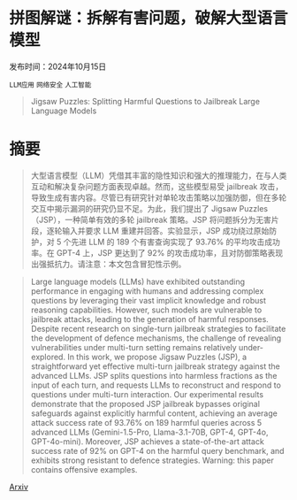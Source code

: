 # 拼图解谜：拆解有害问题，破解大型语言模型

发布时间：2024年10月15日

`LLM应用` `网络安全` `人工智能`

> Jigsaw Puzzles: Splitting Harmful Questions to Jailbreak Large Language Models

# 摘要

> 大型语言模型（LLM）凭借其丰富的隐性知识和强大的推理能力，在与人类互动和解决复杂问题方面表现卓越。然而，这些模型易受 jailbreak 攻击，导致生成有害内容。尽管已有研究针对单轮攻击策略以加强防御，但在多轮交互中揭示漏洞的研究仍显不足。为此，我们提出了 Jigsaw Puzzles（JSP），一种简单有效的多轮 jailbreak 策略。JSP 将问题拆分为无害片段，逐轮输入并要求 LLM 重建并回答。实验显示，JSP 成功绕过原始防护，对 5 个先进 LLM 的 189 个有害查询实现了 93.76% 的平均攻击成功率。在 GPT-4 上，JSP 更达到了 92% 的攻击成功率，且对防御策略表现出强抵抗力。请注意：本文包含冒犯性示例。

> Large language models (LLMs) have exhibited outstanding performance in engaging with humans and addressing complex questions by leveraging their vast implicit knowledge and robust reasoning capabilities. However, such models are vulnerable to jailbreak attacks, leading to the generation of harmful responses. Despite recent research on single-turn jailbreak strategies to facilitate the development of defence mechanisms, the challenge of revealing vulnerabilities under multi-turn setting remains relatively under-explored. In this work, we propose Jigsaw Puzzles (JSP), a straightforward yet effective multi-turn jailbreak strategy against the advanced LLMs. JSP splits questions into harmless fractions as the input of each turn, and requests LLMs to reconstruct and respond to questions under multi-turn interaction. Our experimental results demonstrate that the proposed JSP jailbreak bypasses original safeguards against explicitly harmful content, achieving an average attack success rate of 93.76% on 189 harmful queries across 5 advanced LLMs (Gemini-1.5-Pro, Llama-3.1-70B, GPT-4, GPT-4o, GPT-4o-mini). Moreover, JSP achieves a state-of-the-art attack success rate of 92% on GPT-4 on the harmful query benchmark, and exhibits strong resistant to defence strategies. Warning: this paper contains offensive examples.

[Arxiv](https://arxiv.org/abs/2410.11459)